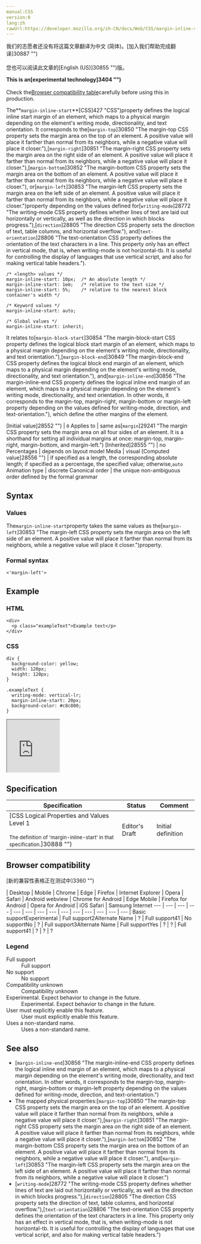 ```yaml
---
manual:CSS
version:0
lang:zh
rawUrl:https://developer.mozilla.org/zh-CN/docs/Web/CSS/margin-inline-start
---
```




<bdi>我们的志愿者还没有将这篇文章翻译为<bdi>中文 (简体)</bdi>。[加入我们帮助完成翻译]30887 "")<br></br>您也可以阅读此文章的[English (US)]30855 "")版。</bdi>






**This is an[experimental technology]3404 "")**<br></br>Check the[Browser compatibility table](%28042#Browser_compatibility "")carefully before using this in production.




The**`margin-inline-start`**[CSS]427 "CSS")property defines the logical inline start margin of an element, which maps to a physical margin depending on the element&#39;s writing mode, directionality, and text orientation. It corresponds to the[`margin-top`]30850 "The margin-top CSS property sets the margin area on the top of an element. A positive value will place it farther than normal from its neighbors, while a negative value will place it closer."),[`margin-right`]30851 "The margin-right CSS property sets the margin area on the right side of an element. A positive value will place it farther than normal from its neighbors, while a negative value will place it closer."),[`margin-bottom`]30852 "The margin-bottom CSS property sets the margin area on the bottom of an element. A positive value will place it farther than normal from its neighbors, while a negative value will place it closer."), or[`margin-left`]30853 "The margin-left CSS property sets the margin area on the left side of an element. A positive value will place it farther than normal from its neighbors, while a negative value will place it closer.")property depending on the values defined for[`writing-mode`]28772 "The writing-mode CSS property defines whether lines of text are laid out horizontally or vertically, as well as the direction in which blocks progress."),[`direction`]28805 "The direction CSS property sets the direction of text, table columns, and horizontal overflow."), and[`text-orientation`]28806 "The text-orientation CSS property defines the orientation of the text characters in a line. This property only has an effect in vertical mode, that is, when writing-mode is not horizontal-tb. It is useful for controlling the display of languages that use vertical script, and also for making vertical table headers.").


```
/* <length> values */
margin-inline-start: 10px;  /* An absolute length */
margin-inline-start: 1em;   /* relative to the text size */
margin-inline-start: 5%;    /* relative to the nearest block container's width */

/* Keyword values */
margin-inline-start: auto;

/* Global values */
margin-inline-start: inherit;
```


It relates to[`margin-block-start`]30854 "The margin-block-start CSS property defines the logical block start margin of an element, which maps to a physical margin depending on the element's writing mode, directionality, and text orientation."),[`margin-block-end`]30849 "The margin-block-end CSS property defines the logical block end margin of an element, which maps to a physical margin depending on the element's writing mode, directionality, and text orientation."), and[`margin-inline-end`]30856 "The margin-inline-end CSS property defines the logical inline end margin of an element, which maps to a physical margin depending on the element's writing mode, directionality, and text orientation. In other words, it corresponds to the margin-top, margin-right, margin-bottom or margin-left property depending on the values defined for writing-mode, direction, and text-orientation."), which define the other margins of the element.


[Initial value]28552 "") | `0` 
Applies to | same as[`margin`]29241 "The margin CSS property sets the margin area on all four sides of an element. It is a shorthand for setting all individual margins at once: margin-top, margin-right, margin-bottom, and margin-left.") 
[Inherited]28555 "") | no 
Percentages | depends on layout model 
Media | visual 
[Computed value]28556 "") | if specified as a length, the corresponding absolute length; if specified as a percentage, the specified value; otherwise,`auto` 
Animation type | discrete 
Canonical order | the unique non-ambiguous order defined by the formal grammar 


## Syntax<a name="Syntax"></a>

### Values<a name="Values"></a>


The`margin-inline-start`property takes the same values as the[`margin-left`]30853 "The margin-left CSS property sets the margin area on the left side of an element. A positive value will place it farther than normal from its neighbors, while a negative value will place it closer.")property.


### Formal syntax<a name="Formal_syntax"></a>

```
<'margin-left'>
```

## Example<a name="Example"></a>

### HTML<a name="HTML"></a>

```
<div>
  <p class="exampleText">Example text</p>
</div>
```

### CSS<a name="CSS"></a>

```
div {
  background-color: yellow;
  width: 120px;
  height: 120px;
}

.exampleText {
  writing-mode: vertical-lr;
  margin-inline-start: 20px;
  background-color: #c8c800;
}
```


<iframe src='https://mdn.mozillademos.org/en-US/docs/Web/CSS/margin-inline-start$samples/Example?revision=1319175' width='140' height='140'></iframe>



## Specification<a name="Specification"></a>

Specification | Status | Comment 
 ---  |  ---  |  ---  | 
[CSS Logical Properties and Values Level 1<br></br><small>The definition of &#39;margin-inline-start&#39; in that specification.</small>]30888 "") | Editor&#39;s Draft | Initial definition 


## Browser compatibility<a name="Browser_compatibility"></a>
[新的兼容性表格正在测试中<i></i>]3360 "")

 | <abbr>Desktop<i></i></abbr> | <abbr>Mobile<i></i></abbr> 
 | <abbr>Chrome<i></i></abbr> | <abbr>Edge<i></i></abbr> | <abbr>Firefox<i></i></abbr> | <abbr>Internet Explorer<i></i></abbr> | <abbr>Opera<i></i></abbr> | <abbr>Safari<i></i></abbr> | <abbr>Android webview<i></i></abbr> | <abbr>Chrome for Android<i></i></abbr> | <abbr>Edge Mobile<i></i></abbr> | <abbr>Firefox for Android<i></i></abbr> | <abbr>Opera for Android<i></i></abbr> | <abbr>iOS Safari<i></i></abbr> | <abbr>Samsung Internet<i></i></abbr> 
 ---  |  ---  |  ---  |  ---  |  ---  |  ---  |  ---  |  ---  |  ---  |  ---  |  ---  |  ---  |  ---  |  ---  | 
Basic support<abbr>Experimental<i></i></abbr> | <abbr>Full support</abbr>2<abbr>Alternate Name<i></i></abbr> | <abbr>?</abbr> | <abbr>Full support</abbr>41 | <abbr>No support</abbr>No | <abbr>?</abbr> | <abbr>Full support</abbr>3<abbr>Alternate Name<i></i></abbr> | <abbr>Full support</abbr>Yes | <abbr>?</abbr> | <abbr>?</abbr> | <abbr>Full support</abbr>41 | <abbr>?</abbr> | <abbr>?</abbr> | <abbr>?</abbr> 


### Legend<a name="Legend"></a>
<dl><dt id=''><abbr>Full support</abbr></dt><dd>Full support</dd><dt id=''><abbr>No support</abbr></dt><dd>No support</dd><dt id=''><abbr>Compatibility unknown</abbr></dt><dd>Compatibility unknown</dd><dt id=''><abbr>Experimental. Expect behavior to change in the future.<i></i></abbr></dt><dd>Experimental. Expect behavior to change in the future.</dd><dt id=''><abbr>User must explicitly enable this feature.<i></i></abbr></dt><dd>User must explicitly enable this feature.</dd><dt id=''><abbr>Uses a non-standard name.<i></i></abbr></dt><dd>Uses a non-standard name.</dd></dl>

## See also<a name="See_also"></a>

* [`margin-inline-end`]30856 "The margin-inline-end CSS property defines the logical inline end margin of an element, which maps to a physical margin depending on the element's writing mode, directionality, and text orientation. In other words, it corresponds to the margin-top, margin-right, margin-bottom or margin-left property depending on the values defined for writing-mode, direction, and text-orientation.")
* The mapped physical properties:[`margin-top`]30850 "The margin-top CSS property sets the margin area on the top of an element. A positive value will place it farther than normal from its neighbors, while a negative value will place it closer."),[`margin-right`]30851 "The margin-right CSS property sets the margin area on the right side of an element. A positive value will place it farther than normal from its neighbors, while a negative value will place it closer."),[`margin-bottom`]30852 "The margin-bottom CSS property sets the margin area on the bottom of an element. A positive value will place it farther than normal from its neighbors, while a negative value will place it closer."), and[`margin-left`]30853 "The margin-left CSS property sets the margin area on the left side of an element. A positive value will place it farther than normal from its neighbors, while a negative value will place it closer.")
* [`writing-mode`]28772 "The writing-mode CSS property defines whether lines of text are laid out horizontally or vertically, as well as the direction in which blocks progress."),[`direction`]28805 "The direction CSS property sets the direction of text, table columns, and horizontal overflow."),[`text-orientation`]28806 "The text-orientation CSS property defines the orientation of the text characters in a line. This property only has an effect in vertical mode, that is, when writing-mode is not horizontal-tb. It is useful for controlling the display of languages that use vertical script, and also for making vertical table headers.")



